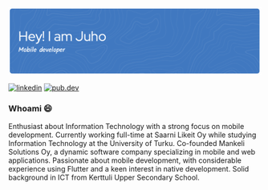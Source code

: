 ![Header](./github-header-image.png)

[![linkedin](https://img.shields.io/badge/linkedIn-0A66C2?style=flat&logo=LinkedIn&logoColor=white)](https://www.linkedin.com/in/juho-torkkeli/)
[![pub.dev](https://img.shields.io/badge/pub.dev-0175C2?style=flat&logo=Dart&logoColor=white)](https://pub.dev/publishers/mankeli.co/packages)

### Whoami 😄

Enthusiast about Information Technology with a strong focus on mobile development. Currently working full-time at Saarni Likeit Oy while studying Information Technology at the University of Turku. Co-founded Mankeli Solutions Oy, a dynamic software company specializing in mobile and web applications. Passionate about mobile development, with considerable experience using Flutter and a keen interest in native development. Solid background in ICT from Kerttuli Upper Secondary School.

<!--
**JTorkk/JTorkk** is a ✨ _special_ ✨ repository because its `README.md` (this file) appears on your GitHub profile.

Here are some ideas to get you started:

- 🔭 I’m currently working on ...
- 🌱 I’m currently learning ...
- 👯 I’m looking to collaborate on ...
- 🤔 I’m looking for help with ...
- 💬 Ask me about ...
- 📫 How to reach me: ...
- 😄 Pronouns: ...
- ⚡ Fun fact: ...
-->
